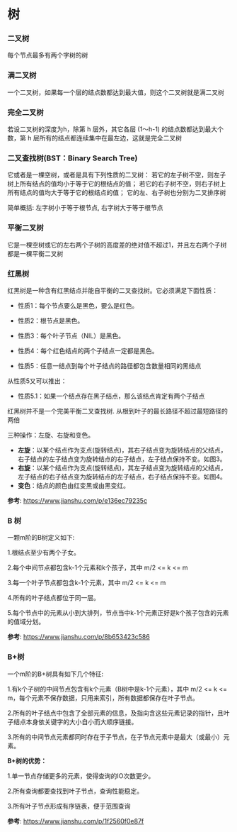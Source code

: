 # 树

### 二叉树

每个节点最多有两个字树的树

### 满二叉树

一个二叉树，如果每一个层的结点数都达到最大值，则这个二叉树就是满二叉树

### 完全二叉树

若设二叉树的深度为h，除第 h 层外，其它各层 (1～h-1) 的结点数都达到最大个数，第 h 层所有的结点都连续集中在最左边，这就是完全二叉树

### 二叉查找树(BST：Binary Search Tree)

它或者是一棵空树，或者是具有下列性质的二叉树： 若它的左子树不空，则左子树上所有结点的值均小于等于它的根结点的值； 若它的右子树不空，则右子树上所有结点的值均大于等于它的根结点的值； 它的左、右子树也分别为二叉排序树

简单概括: 左字树小于等于根节点, 右字树大于等于根节点

### 平衡二叉树

它是一棵空树或它的左右两个子树的高度差的绝对值不超过1，并且左右两个子树都是一棵平衡二叉树

### 红黑树

红黑树是一种含有红黑结点并能自平衡的二叉查找树。它必须满足下面性质：

- 性质1：每个节点要么是黑色，要么是红色。

- 性质2：根节点是黑色。
- 性质3：每个叶子节点（NIL）是黑色。
- 性质4：每个红色结点的两个子结点一定都是黑色。
- 性质5：任意一结点到每个叶子结点的路径都包含数量相同的黑结点

从性质5又可以推出：

- 性质5.1：如果一个结点存在黑子结点，那么该结点肯定有两个子结点

红黑树并不是一个完美平衡二叉查找树. 从根到叶子的最长路径不超过最短路径的两倍

三种操作：左旋、右旋和变色。

-  **左旋**：以某个结点作为支点(旋转结点)，其右子结点变为旋转结点的父结点，右子结点的左子结点变为旋转结点的右子结点，左子结点保持不变。如图3。
-  **右旋**：以某个结点作为支点(旋转结点)，其左子结点变为旋转结点的父结点，左子结点的右子结点变为旋转结点的左子结点，右子结点保持不变。如图4。
-  **变色**：结点的颜色由红变黑或由黑变红。

**参考**: https://www.jianshu.com/p/e136ec79235c

### B 树

一颗m阶的B树定义如下:

1.根结点至少有两个子女。

2.每个中间节点都包含k-1个元素和k个孩子，其中 m/2 <= k <= m

3.每一个叶子节点都包含k-1个元素，其中 m/2 <= k <= m

4.所有的叶子结点都位于同一层。

5.每个节点中的元素从小到大排列，节点当中k-1个元素正好是k个孩子包含的元素的值域分划。

**参考**: https://www.jianshu.com/p/8b653423c586

### B+树

一个m阶的B+树具有如下几个特征:

1.有k个子树的中间节点包含有k个元素（B树中是k-1个元素），其中 m/2 <= k <= m，每个元素不保存数据，只用来索引，所有数据都保存在叶子节点。

2.所有的叶子结点中包含了全部元素的信息，及指向含这些元素记录的指针，且叶子结点本身依关键字的大小自小而大顺序链接。

3.所有的中间节点元素都同时存在于子节点，在子节点元素中是最大（或最小）元素。

**B+树的优势：**

1.单一节点存储更多的元素，使得查询的IO次数更少。

2.所有查询都要查找到叶子节点，查询性能稳定。

3.所有叶子节点形成有序链表，便于范围查询

**参考**: https://www.jianshu.com/p/1f2560f0e87f